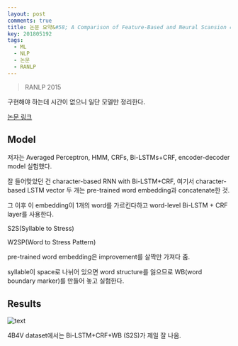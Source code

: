 ```yaml
---
layout: post
comments: true
title: 논문 요약&#58; A Comparison of Feature-Based and Neural Scansion of Poetry
key: 201805192
tags:
  - ML
  - NLP
  - 논문
  - RANLP
---
```


> RANLP 2015

구현해야 하는데 시간이 없으니 일단 모델만 정리한다.

<!--more-->

[논문 링크](https://arxiv.org/abs/1711.00938)

## Model

저자는 Averaged Perceptron, HMM, CRFs, Bi-LSTMs+CRF, encoder-decoder model 실험했다.

잘 들어맞았던 건 character-based RNN with Bi-LSTM+CRF,
여기서 character-based LSTM vector 두 개는 pre-trained word embedding과 concatenate한 것.

그 이후 이 embedding이 1개의 word를 가르킨다하고 word-level Bi-LSTM + CRF layer를 사용한다.

S2S(Syllable to Stress)

W2SP(Word to Stress Pattern)

pre-trained word embedding은 improvement를 살짝만 가져다 줌.

syllable이 space로 나뉘어 있으면 word structure를 잃으므로 WB(word boundary marker)를 만들어 놓고 실험한다.

## Results

![text](https://raw.githubusercontent.com/q0115643/my_blog/master/assets/images/paper-summary/Agirrezabal-RANLP2017/1.png)

4B4V dataset에서는 Bi-LSTM+CRF+WB (S2S)가 제일 잘 나옴.





